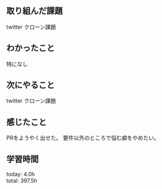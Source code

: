 ## 取り組んだ課題
 twitter クローン課題
## わかったこと
 特になし
## 次にやること
 twitter クローン課題
## 感じたこと
 PRをようやく出せた。
 要件以外のところで悩む癖をやめたい。
## 学習時間
today: 4.0h   
total: 397.5h